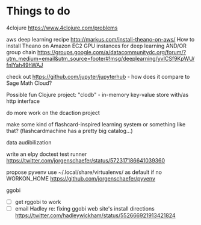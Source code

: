 # Things to do

4clojure https://www.4clojure.com/problems

aws deep learning recipe http://markus.com/install-theano-on-aws/ How to install Theano on Amazon EC2 GPU instances for deep learning AND/OR group chain https://groups.google.com/a/datacommunitydc.org/forum/?utm_medium=email&utm_source=footer#!msg/deeplearning/yvICSf9KpWU/fnlYah49hWAJ

check out https://github.com/jupyter/jupyterhub - how does it compare to Sage Math Cloud?

Possible fun Clojure project: "clodb" - in-memory key-value store with/as http interface

do more work on the dcaction project

make some kind of flashcard-inspired learning system or something like that? (flashcardmachine has a pretty big catalog...)

data audibilization

write an elpy doctest test runner https://twitter.com/jorgenschaefer/status/572317186641039360

propose pyvenv use ~/.local/share/virtualenvs/ as default if no WORKON_HOME https://github.com/jorgenschaefer/pyvenv

ggobi
 - [ ] get rggobi to work
 - [ ] email Hadley re: fixing ggobi web site's install directions https://twitter.com/hadleywickham/status/552666921913421824
